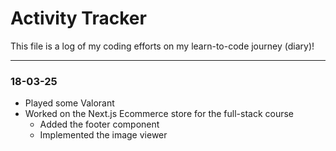 # Activity Tracker

This file is a log of my coding efforts on my learn-to-code journey (diary)!

---

### 18-03-25

- Played some Valorant
- Worked on the Next.js Ecommerce store for the full-stack course
  - Added the footer component
  - Implemented the image viewer
